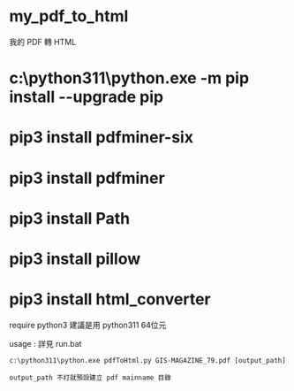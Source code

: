 # my_pdf_to_html
我的 PDF 轉 HTML

# c:\python311\python.exe -m pip install --upgrade pip
# pip3 install pdfminer-six
# pip3 install pdfminer
# pip3 install Path
# pip3 install pillow
# pip3 install html_converter
 
require python3 建議是用 python311 64位元

usage : 
	詳見 run.bat

	c:\python311\python.exe pdfToHtml.py GIS-MAGAZINE_79.pdf [output_path]

	output_path 不打就預設建立 pdf mainname 目錄